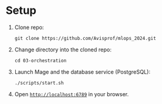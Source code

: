 # Setup

1. Clone repo:

   ```
   git clone https://github.com/Avisprof/mlops_2024.git
   ```

2. Change directory into the cloned repo:

   ```
   cd 03-orchestration
   ```

3. Launch Mage and the database service (PostgreSQL):

   ```
   ./scripts/start.sh
   ```

4. Open [`http://localhost:6789`](http://localhost:6789) in your browser.
